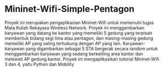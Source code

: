 # Mininet-Wifi-Simple-Pentagon

Proyek ini merupakan pengaplikasian Mininet-Wifi untuk memenuhi tugas Mata Kuliah Rekayasa Wireless Network. Proyek ini menggambarkan karyawan yang datang ke kantor yang memeiliki 5 gedung yang terpisah membentuk bidang segi lima atau pentagon, dan masing-masing gedung memeiliki AP yang saling terhubung dengan AP yang lain. Karyawan-karyawan yang digambarkan sebagai 5 STA bergerak secara random untuk menggambarkan karyawan yang sedang berkeliling area kantor dan melewati AP gedung kantor.
Proyek ini mengaplikasikan tutorial Mininet-Wifi 3 dan 4, yaitu Python dan Mobility
